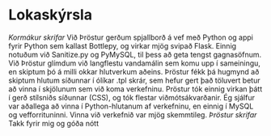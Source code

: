 # Lokaskýrsla
_Kormákur skrifar_
Við Þröstur gerðum spjallborð á vef með Python og appi fyrir Python sem kallast Bottlepy, og virkar mjög svipað Flask. Einnig notuðum við Sanitize.py og PyMySQL, til þess að geta tengst gagnasöfnum. Við Þröstur glímdum við langflestu vandamálin sem komu upp í sameiningu, en skiptum þó á milli okkar hlutverkum aðeins. Þröstur fékk þá hugmynd að skiptum hlutum síðunnar í ólíkar .tpl skrár, sem hefur gert það töluvert betur að vinna í skjölunum sem við koma verkefninu. Pröstur tók einnig virkan þátt í gerð stílsniðs síðunnar (CSS), og tók flestar viðmótsákvarðanir. Ég sjálfur var aðallega að vinna í Python-hlutanum af verkefninu, en einnig í MySQL og vefforrituninni. Vinna við verkefnið var mjög skemmtileg.
_Þröstur skrifar_
Takk fyrir mig og góða nótt
